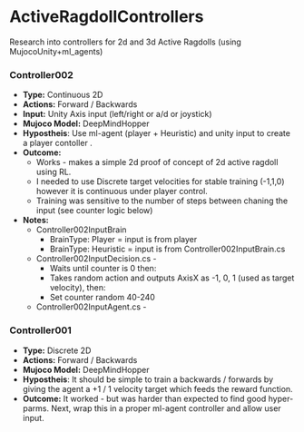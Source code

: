 # ActiveRagdollControllers
Research into controllers for 2d and 3d Active Ragdolls (using MujocoUnity+ml_agents)


### Controller002
* **Type:** Continuous 2D
* **Actions:** Forward / Backwards
* **Input:** Unity Axis input (left/right or a/d or joystick)
* **Mujoco Model:** DeepMindHopper
* **Hypostheis**: Use ml-agent (player + Heuristic) and unity input to create a player contoller .
* **Outcome:** 
  * Works - makes a simple 2d proof of concept of 2d active ragdoll using RL.
  * I needed to use Discrete target velocities for stable training (-1,1,0) however it is continuous under player control. 
  * Training was sensitive to the number of steps between chaning the input (see counter logic below)
* **Notes:**
  * Controller002InputBrain
    * BrainType: Player = input is from player
    * BrainType: Heuristic = input is from Controller002InputBrain.cs
  * Controller002InputDecision.cs - 
    * Waits until counter is 0 then:
    * Takes random action and outputs AxisX as -1, 0, 1 (used as target velocity), then:
    * Set counter random 40-240
  * Controller002InputAgent.cs - 

### Controller001
* **Type:** Discrete 2D
* **Actions:** Forward / Backwards
* **Mujoco Model:** DeepMindHopper
* **Hypostheis**: It should be simple to train a backwards / forwards by giving the agent a +1 / 1 velocity target which feeds the reward function.
* **Outcome:** It worked - but was harder than expected to find good hyper-parms. Next, wrap this in a proper ml-agent controller and allow user input.
